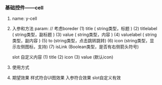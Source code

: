 ### 基础控件——cell

1. name: y-cell

2. 入参和方法
    param:  // 考虑boreder
	  (1) title ( string类型，标题 ) 
	  (2) titlelabel ( string类型，副标题 )
	  (3) value	( string类型，内容 ) 
	  (4) valuelabel ( string类型，副内容 )
	  (5) to (string类型，点击跳转跳转)
	  (6) icon (string类型，显示左侧图标，支持)
	  (7) isLink (Boolean类型，是否有右侧箭头符号)
	  
	slot 自定义内容
	  (1) title
	  (2) icon
	  (3) value (默认icon) 

3. 使用方式
	<y-cell title='标题' titlelabel='副标题' value='内容' valuelabel='副内容'>
	</y-cell>
	<y-cell>
		<div slot='title'></div>
		<div></div>
	</y-cell>

4. 期望效果
	样式符合UI图效果
	入参符合效果
	slot自定义有效
	



